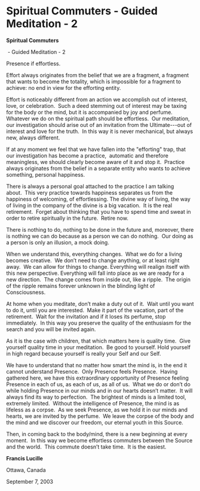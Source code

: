 # Spiritual Commuters - Guided Meditation - 2

**Spiritual Commuters**

&nbsp;- Guided Meditation - 2

  

Presence if effortless.

Effort always originates from the belief that we are a fragment, a fragment that wants to become the totality, which is impossible for a fragment to achieve: no end in view for the efforting entity.&nbsp;

Effort is noticeably different from an action we accomplish out of interest, love, or celebration.&nbsp;&nbsp;Such a deed stemming out of interest may be taxing for the body or the mind, but it is accompanied by joy and perfume. Whatever we do on the spiritual path should be effortless.&nbsp;&nbsp;Our meditation, our investigation should arise out of an invitation from the Ultimate---out of interest and love for the truth.&nbsp;&nbsp;In this way it is never mechanical, but always new, always different.&nbsp;&nbsp;

If at any moment we feel that we have fallen into the &quot;efforting&quot; trap, that our investigation has become a practice, &nbsp;automatic and therefore meaningless, we should clearly become aware of it and stop it.&nbsp;&nbsp;Practice always originates from the belief in a separate entity who wants to achieve something, personal happiness.&nbsp;

There is always a personal goal attached to the practice I am talking about.&nbsp;&nbsp;This very practice towards happiness separates us from the happiness of welcoming, of effortlessing.&nbsp;The divine way of living, the way of living in the company of the divine is a big vacation.&nbsp;&nbsp;It is the real retirement.&nbsp;&nbsp;Forget about thinking that you have to spend time and sweat in order to retire spiritually in the future.&nbsp;&nbsp;Retire now.&nbsp;

There is nothing to do, nothing to be done in the future and, moreover, there is nothing we can do because as a person we can do nothing.&nbsp;&nbsp;Our doing as a person is only an illusion, a mock doing.&nbsp;

When we understand this, everything changes.&nbsp;&nbsp;What we do for a living becomes creative.&nbsp;&nbsp;We don&rsquo;t need to change anything, or at least right away.&nbsp;&nbsp;We can allow for things to change. Everything will realign itself with this new perspective.&nbsp;Everything will fall into place as we are ready for a new direction.&nbsp;&nbsp;The change comes from inside out, like a ripple.&nbsp;&nbsp;The origin of the ripple remains forever unknown in the blinding light of Consciousness.&nbsp;

At home when you meditate, don&rsquo;t make a duty out of it.&nbsp;&nbsp;Wait until you want to do it, until you are interested.&nbsp;&nbsp;Make it part of the vacation, part of the retirement.&nbsp;&nbsp;Wait for the invitation and if it loses its perfume, stop immediately.&nbsp;&nbsp;In this way you preserve the quality of the enthusiasm for the search and you will be invited again.&nbsp;

As it is the case with children, that which matters here is quality time.&nbsp;&nbsp;Give yourself quality time in your meditation.&nbsp;&nbsp;Be good to yourself.&nbsp;Hold yourself in high regard because yourself is really your Self and our Self.

We have to understand that no matter how smart the mind is, in the end it cannot understand Presence.&nbsp;&nbsp;Only Presence feels Presence.&nbsp;&nbsp;Having gathered here, we have this extraordinary opportunity of Presence feeling Presence in each of us, as each of us, as all of us.&nbsp;&nbsp;What we do or don&rsquo;t do while holding Presence in our minds and in our hearts doesn&rsquo;t matter.&nbsp;&nbsp;It will always find its way to perfection.&nbsp;&nbsp;The brightest of minds is a limited tool, extremely limited.&nbsp;&nbsp;Without the intelligence of Presence, the mind is as lifeless as a corpse.&nbsp;&nbsp;As we seek Presence, as we hold it in our minds and hearts, we are invited by the perfume.&nbsp;&nbsp;We leave the corpse of the body and the mind and we discover our freedom, our eternal youth in this Source.&nbsp;

Then, in coming back to the body/mind, there is a new beginning at every moment.&nbsp;&nbsp;In this way we become effortless commuters between the Source and the world.&nbsp;&nbsp;This commute doesn&rsquo;t take time.&nbsp;&nbsp;It is the easiest.

  

**Francis Lucille**

Ottawa, Canada

September 7, 2003

